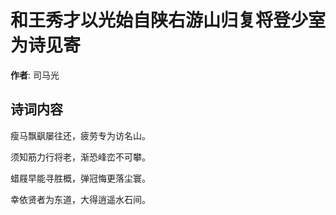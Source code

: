 # 和王秀才以光始自陕右游山归复将登少室为诗见寄

**作者**: 司马光

## 诗词内容

瘦马飘飖屡往还，疲劳专为访名山。

须知筋力行将老，渐恐峰峦不可攀。

蜡屐早能寻胜概，弹冠悔更落尘寰。

幸依贤者为东道，大得逍遥水石间。

